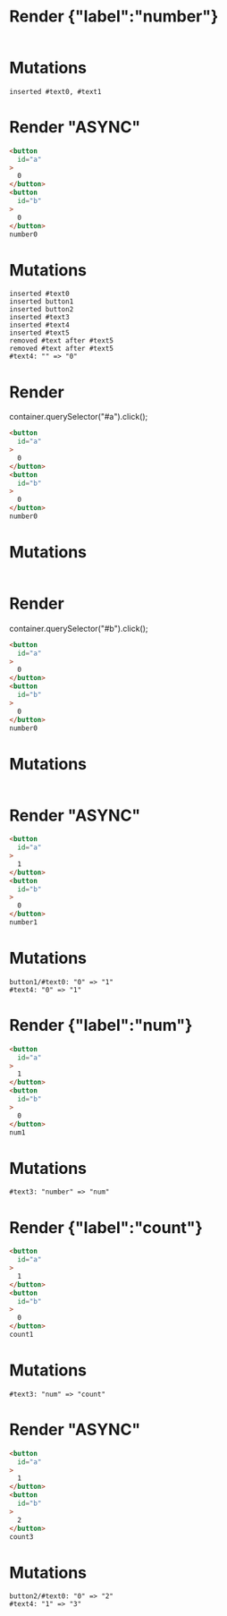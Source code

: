# Render {"label":"number"}
```html

```

# Mutations
```
inserted #text0, #text1
```


# Render "ASYNC"
```html
<button
  id="a"
>
  0
</button>
<button
  id="b"
>
  0
</button>
number0
```

# Mutations
```
inserted #text0
inserted button1
inserted button2
inserted #text3
inserted #text4
inserted #text5
removed #text after #text5
removed #text after #text5
#text4: "" => "0"
```


# Render 
container.querySelector("#a").click();

```html
<button
  id="a"
>
  0
</button>
<button
  id="b"
>
  0
</button>
number0
```

# Mutations
```

```


# Render 
container.querySelector("#b").click();

```html
<button
  id="a"
>
  0
</button>
<button
  id="b"
>
  0
</button>
number0
```

# Mutations
```

```


# Render "ASYNC"
```html
<button
  id="a"
>
  1
</button>
<button
  id="b"
>
  0
</button>
number1
```

# Mutations
```
button1/#text0: "0" => "1"
#text4: "0" => "1"
```


# Render {"label":"num"}
```html
<button
  id="a"
>
  1
</button>
<button
  id="b"
>
  0
</button>
num1
```

# Mutations
```
#text3: "number" => "num"
```


# Render {"label":"count"}
```html
<button
  id="a"
>
  1
</button>
<button
  id="b"
>
  0
</button>
count1
```

# Mutations
```
#text3: "num" => "count"
```


# Render "ASYNC"
```html
<button
  id="a"
>
  1
</button>
<button
  id="b"
>
  2
</button>
count3
```

# Mutations
```
button2/#text0: "0" => "2"
#text4: "1" => "3"
```